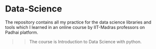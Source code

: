# Data-Science
The repository contains all my practice for the data science libraries and tools which I learned in an online course by IIT-Madras professors on Padhai platform.
>>The course is Introduction to Data Science with python.
